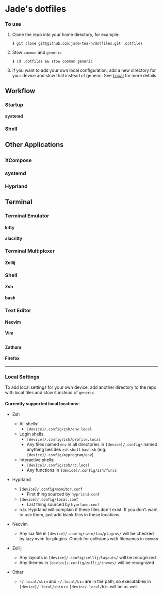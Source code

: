 # Jade's dotfiles

### To use
1. Clone the repo into your home directory, for example:
    ```Shell
    $ git clone git@github.com:jade-tea-h/dotfiles.git .dotfiles
    ```
2. Stow `common` and `generic`
    ```Shell
    $ cd .dotfiles && stow common generic
    ```
3. If you want to add your own local configuration, add a new directory for your device and stow that instead of generic. See [Local](#local) for more details.

## Workflow

### Startup
#### systemd
### Shell

## Other Applications

## 
### XCompose
### systemd
### Hyprland

## Terminal

### Terminal Emulator
#### kitty
#### alacritty

### Terminal Multiplexer
#### Zellij

### Shell
#### Zsh
#### bash

### Text Editor
#### Neovim
#### Vim

## 
### 
#### Zathura
#### Firefox

---

### Local Settings
To add local settings for your own device, add another directory to the repo with local files and stow it instead of `generic`.

#### Currently supported local locations:
- Zsh
    - All shells:
        - `[device]/.config/zsh/env.local`
    - Login shells:
        - `[device]/.config/zsh/profile.local`
        - Any files named `env` in all directories in `[device]/.config/` named anything besides `zsh` `shell` `bash` `sh` (e.g. `[device]/.config/myprogram/env`)
    - Interactive shells:
        - `[device]/.config/zsh/rc.local`
        - Any functions in `[device]/.config/zsh/funcs`

- Hyprland
    - `[device]/.config/monitor.conf`
        - First thing sourced by `hyprland.conf`
    - `[device]/.config/local.conf`
        - Last thing sourced by `hyprland.conf`
    - n.b. Hyprland will complain if these files don't exist. If you don't want to use them, just add blank files in these locations.

- Neovim
    - Any lua file in `[device]/.config/nvim/lua/plugins/` will be checked by lazy.nvim for plugins. Check for collisions with filenames in `common`

- Zellij
    - Any layouts in `[device]/.config/zellij/layouts/` will be recognized
    - Any themes in `[device]/.config/zellij/themes/` will be recognized

- Other
    - `~/.local/sbin` and `~/.local/bin` are in the path, so executables in `[device]/.local/sbin` or `[device/.local/bin` will be as well.

